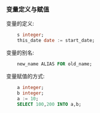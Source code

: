 
### 变量定义与赋值

变量的定义:
```sql
    s integer;
    this_date date := start_date;
```

变量的别名:
```sql
    new_name ALIAS FOR old_name;
```

变量赋值的方式:
```sql
    a integer;
    b integer;
    a := 10;
    SELECT 100,200 INTO a,b;
```

